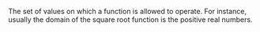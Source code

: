 The set of values on which a function is allowed to operate. For
instance, usually the domain of the square root function is the positive
real numbers.
